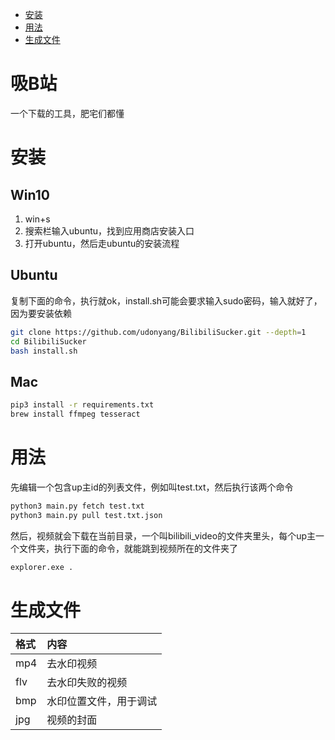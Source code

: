 - [安装](#安装)
- [用法](#用法)
- [生成文件](#生成文件)

# 吸B站
一个下载的工具，肥宅们都懂

# 安装
## Win10
1. win+s
2. 搜索栏输入ubuntu，找到应用商店安装入口
3. 打开ubuntu，然后走ubuntu的安装流程

## Ubuntu
复制下面的命令，执行就ok，install.sh可能会要求输入sudo密码，输入就好了，因为要安装依赖
```bash
git clone https://github.com/udonyang/BilibiliSucker.git --depth=1
cd BilibiliSucker
bash install.sh
```

## Mac
```bash
pip3 install -r requirements.txt
brew install ffmpeg tesseract
```

# 用法
先编辑一个包含up主id的列表文件，例如叫test.txt，然后执行该两个命令
```bash
python3 main.py fetch test.txt
python3 main.py pull test.txt.json
```
然后，视频就会下载在当前目录，一个叫bilibili_video的文件夹里头，每个up主一个文件夹，执行下面的命令，就能跳到视频所在的文件夹了
```bash
explorer.exe .
```

# 生成文件
|格式|内容
|:-|:-
|mp4|去水印视频
|flv|去水印失败的视频
|bmp|水印位置文件，用于调试
|jpg|视频的封面
